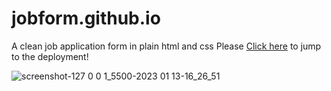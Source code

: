 # jobform.github.io
A clean job application form in plain html and css
Please [Click here](https://shloksuman.github.io/jobform.github.io/) to jump to the deployment!

![screenshot-127 0 0 1_5500-2023 01 13-16_26_51](https://user-images.githubusercontent.com/77777064/212347932-dbe32427-f274-492d-b9da-9edb5e4d4d00.jpg)
